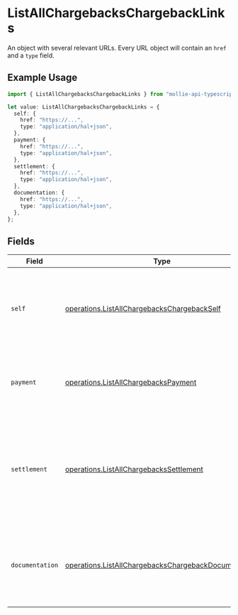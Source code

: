 # ListAllChargebacksChargebackLinks

An object with several relevant URLs. Every URL object will contain an `href` and a `type` field.

## Example Usage

```typescript
import { ListAllChargebacksChargebackLinks } from "mollie-api-typescript/models/operations";

let value: ListAllChargebacksChargebackLinks = {
  self: {
    href: "https://...",
    type: "application/hal+json",
  },
  payment: {
    href: "https://...",
    type: "application/hal+json",
  },
  settlement: {
    href: "https://...",
    type: "application/hal+json",
  },
  documentation: {
    href: "https://...",
    type: "application/hal+json",
  },
};
```

## Fields

| Field                                                                                                                           | Type                                                                                                                            | Required                                                                                                                        | Description                                                                                                                     |
| ------------------------------------------------------------------------------------------------------------------------------- | ------------------------------------------------------------------------------------------------------------------------------- | ------------------------------------------------------------------------------------------------------------------------------- | ------------------------------------------------------------------------------------------------------------------------------- |
| `self`                                                                                                                          | [operations.ListAllChargebacksChargebackSelf](../../models/operations/listallchargebackschargebackself.md)                      | :heavy_check_mark:                                                                                                              | In v2 endpoints, URLs are commonly represented as objects with an `href` and `type` field.                                      |
| `payment`                                                                                                                       | [operations.ListAllChargebacksPayment](../../models/operations/listallchargebackspayment.md)                                    | :heavy_check_mark:                                                                                                              | The API resource URL of the [payment](get-payment) that this chargeback belongs to.                                             |
| `settlement`                                                                                                                    | [operations.ListAllChargebacksSettlement](../../models/operations/listallchargebackssettlement.md)                              | :heavy_minus_sign:                                                                                                              | The API resource URL of the [settlement](get-settlement) this chargeback has been settled with. Not present if<br/>not yet settled. |
| `documentation`                                                                                                                 | [operations.ListAllChargebacksChargebackDocumentation](../../models/operations/listallchargebackschargebackdocumentation.md)    | :heavy_check_mark:                                                                                                              | In v2 endpoints, URLs are commonly represented as objects with an `href` and `type` field.                                      |